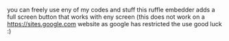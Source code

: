 you can freely use eny of my codes and stuff this ruffle embedder adds a full screen button that works with eny screen (this does not work on a https://sites.google.com website as google has restricted the use good luck :)
